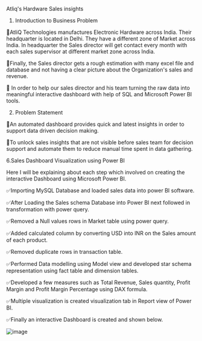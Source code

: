 Atliq's Hardware Sales insights

1. Introduction to Business Problem

📌AtliQ Technologies manufactures Electronic Hardware across India. Their headquarter is located in Delhi. They have a different zone of Market across India. In headquarter the Sales director will get contact every month with each sales supervisor at different market zone across India.

📌Finally, the Sales director gets a rough estimation with many excel file and database and not having a clear picture about the Organization's sales and revenue.

📌 In order to help our sales director and his team turning the raw data into meaningful interactive dashboard with help of SQL and Microsoft Power BI tools.

2. Problem Statement

📌An automated dashboard provides quick and latest insights in order to support data driven decision making.

📌To unlock sales insights that are not visible before sales team for decision support and automate them to reduce manual time spent in data gathering.

6.Sales Dashboard Visualization using Power BI

Here I will be explaining about each step which involved on creating the interactive Dashboard using Microsoft Power BI.

✅Importing MySQL Database and loaded sales data into power BI software.

✅After Loading the Sales schema Database into Power BI next followed in transformation with power query.

✅Removed a Null values rows in Market table using power query.

✅Added calculated column by converting USD into INR on the Sales amount of each product.

✅Removed duplicate rows in transaction table.

✅Performed Data modelling using Model view and developed star schema representation using fact table and dimension tables.

✅Developed a few measures such as Total Revenue, Sales quantity, Profit Margin and Profit Margin Percentage using DAX formula.

✅Multiple visualization is created visualization tab in Report view of Power BI.

✅Finally an interactive Dashboard is created and shown below.

![image](https://github.com/Dhilip1997/Sales_insights360/assets/37034930/113fc6f5-61be-46d8-a9c7-07bde716ee16)


